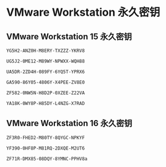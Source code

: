 # VMware Workstation 永久密钥

## VMware Workstation 15 永久密钥

```text
YG5H2-ANZ0H-M8ERY-TXZZZ-YKRV8
```

```text
UG5J2-0ME12-M89WY-NPWXX-WQH88
```

```text
UA5DR-2ZD4H-089FY-6YQ5T-YPRX6
```

```text
GA590-86Y05-4806Y-X4PEE-ZV8E0
```

```text
ZF582-0NW5N-H8D2P-0XZEE-Z22VA
```

```text
YA18K-0WY8P-H85DY-L4NZG-X7RAD
```

## VMware Workstation 16 永久密钥

```text
ZF3R0-FHED2-M80TY-8QYGC-NPKYF
```

```text
YF390-0HF8P-M81RQ-2DXQE-M2UT6
```

```text
ZF71R-DMX85-08DQY-8YMNC-PPHV8a
```
